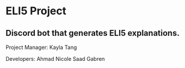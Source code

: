 # ELI5 Project
## Discord bot that generates ELI5 explanations.

Project Manager:
Kayla Tang

Developers:
Ahmad 
Nicole 
Saad 
Gabren 
